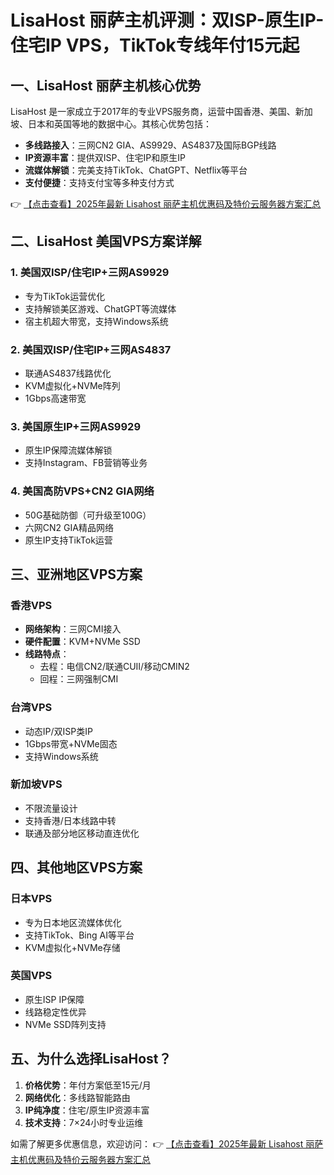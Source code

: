 # LisaHost 丽萨主机评测：双ISP-原生IP-住宅IP VPS，TikTok专线年付15元起

## 一、LisaHost 丽萨主机核心优势

LisaHost 是一家成立于2017年的专业VPS服务商，运营中国香港、美国、新加坡、日本和英国等地的数据中心。其核心优势包括：

- **多线路接入**：三网CN2 GIA、AS9929、AS4837及国际BGP线路
- **IP资源丰富**：提供双ISP、住宅IP和原生IP
- **流媒体解锁**：完美支持TikTok、ChatGPT、Netflix等平台
- **支付便捷**：支持支付宝等多种支付方式

👉 [【点击查看】2025年最新 Lisahost 丽萨主机优惠码及特价云服务器方案汇总](https://bit.ly/lisazhuji)

## 二、LisaHost 美国VPS方案详解

### 1. 美国双ISP/住宅IP+三网AS9929
- 专为TikTok运营优化
- 支持解锁美区游戏、ChatGPT等流媒体
- 宿主机超大带宽，支持Windows系统

### 2. 美国双ISP/住宅IP+三网AS4837
- 联通AS4837线路优化
- KVM虚拟化+NVMe阵列
- 1Gbps高速带宽

### 3. 美国原生IP+三网AS9929
- 原生IP保障流媒体解锁
- 支持Instagram、FB营销等业务

### 4. 美国高防VPS+CN2 GIA网络
- 50G基础防御（可升级至100G）
- 六网CN2 GIA精品网络
- 原生IP支持TikTok运营

## 三、亚洲地区VPS方案

### 香港VPS
- **网络架构**：三网CMI接入
- **硬件配置**：KVM+NVMe SSD
- **线路特点**：
  - 去程：电信CN2/联通CUII/移动CMIN2
  - 回程：三网强制CMI

### 台湾VPS
- 动态IP/双ISP类IP
- 1Gbps带宽+NVMe固态
- 支持Windows系统

### 新加坡VPS
- 不限流量设计
- 支持香港/日本线路中转
- 联通及部分地区移动直连优化

## 四、其他地区VPS方案

### 日本VPS
- 专为日本地区流媒体优化
- 支持TikTok、Bing AI等平台
- KVM虚拟化+NVMe存储

### 英国VPS
- 原生ISP IP保障
- 线路稳定性优异
- NVMe SSD阵列支持

## 五、为什么选择LisaHost？

1. **价格优势**：年付方案低至15元/月
2. **网络优化**：多线路智能路由
3. **IP纯净度**：住宅/原生IP资源丰富
4. **技术支持**：7×24小时专业运维

如需了解更多优惠信息，欢迎访问：
👉 [【点击查看】2025年最新 Lisahost 丽萨主机优惠码及特价云服务器方案汇总](https://bit.ly/lisazhuji)